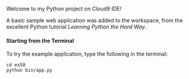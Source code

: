 Welcome to my Python project on Cloud9 IDE!

A basic sample web application was added to the
workspace, from the excellent Python tutorial _Learning Python the Hard Way_.


#### Starting from the Terminal

To try the example application, type the following in the terminal:

```
cd ex50
python bin/app.py
```
